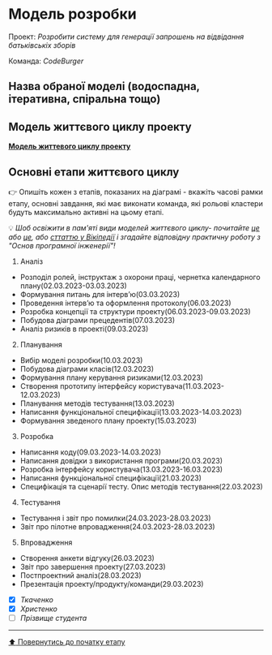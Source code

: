 # Модель розробки

Проект: *Розробити систему для генерації запрошень на відвідання батьківськіх зборів*

Команда: *CodeBurger*

## Назва обраної моделі (водоспадна, ітеративна, спіральна тощо) 

## Модель життєвого циклу проекту

[**Модель життевого циклу проекту**](https://github.com/Chuda4ok/SE-practice-template_2/blob/main/docs/2.Planning/other/%D0%9C%D0%BE%D0%B4%D0%B5%D0%BB%D1%8C%20%D0%B6%D0%B8%D1%82%D1%82%D1%94%D0%B2%D0%BE%D0%B3%D0%BE%20%D1%86%D0%B8%D0%BA%D0%BB%D1%83%20%D0%BF%D1%80%D0%BE%D0%B5%D0%BA%D1%82%D1%83.png)

## Основні етапи життєвого циклу

:point_right: Опишіть кожен з етапів, показаних на діаграмі - вкажіть часові рамки етапу, основні завдання, які має виконати команда, які рольові кластери будуть максимально активні на цьому етапі.

:bulb: *Шоб освіжити в пам'яті види моделей життєвого циклу- почитайте [це](https://evergreens.com.ua/ua/articles/software-development-metodologies.html) або [це](https://training.qatestlab.com/blog/technical-articles/popular-software-development-life-cycles/), або [сттаттю у Вікіпедії](https://uk.wikipedia.org/wiki/%D0%9F%D1%80%D0%BE%D1%86%D0%B5%D1%81_%D1%80%D0%BE%D0%B7%D1%80%D0%BE%D0%B1%D0%BA%D0%B8_%D0%BF%D1%80%D0%BE%D0%B3%D1%80%D0%B0%D0%BC%D0%BD%D0%BE%D0%B3%D0%BE_%D0%B7%D0%B0%D0%B1%D0%B5%D0%B7%D0%BF%D0%B5%D1%87%D0%B5%D0%BD%D0%BD%D1%8F) і згадайте відповідну практичну роботу з "Основ програмної інженерії"!*
1. Аналіз
- Розподіл ролей, інструктаж з охорони праці, чернетка календарного плану(02.03.2023-03.03.2023)
- Формування питань для інтерв’ю(03.03.2023)
- Проведення інтерв’ю та оформлення протоколу(06.03.2023)
- Розробка концепції та структури проекту(06.03.2023-09.03.2023)
- Побудова діаграми прецедентів(07.03.2023)
- Аналіз ризиків в проекті(09.03.2023)

2. Планування
- Вибір моделі розробки(10.03.2023)
- Побудова діаграми класів(12.03.2023)
- Формування плану керування ризиками(12.03.2023)
- Створення прототипу інтерфейсу користувача(11.03.2023-12.03.2023)
- Планування методів тестування(13.03.2023)
- Написання функціональної специфікації(13.03.2023-14.03.2023)
- Формування зведеного плану проекту(15.03.2023)

3. Розробка
- Написання коду(09.03.2023-14.03.2023)
- Написання довідки з використання програми(20.03.2023)
- Розробка інтерфейсу користувача(13.03.2023-16.03.2023)
- Написання функціональної специфікації(21.03.2023)
- Специфікація та сценарії тесту. Опис методів тестування(22.03.2023)

4. Тестування
- Тестування і звіт про помилки(24.03.2023-28.03.2023)
- Звіт про пілотне впровадження(24.03.2023-28.03.2023)

5. Впровадження 
- Створення анкети відгуку(26.03.2023)
- Звіт про завершення проекту(27.03.2023)
- Постпроектний аналіз(28.03.2023)
- Презентація проекту/продукту/команди(29.03.2023)

- [x] *Ткаченко*
- [x] *Христенко*
- [ ] *Прізвище студента*

---
[:arrow_up: Повернутись до початку етапу](/docs/2.Planning/README.md)
